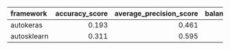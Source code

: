 | framework   |   accuracy_score |   average_precision_score |   balanced_accuracy_score |   cohen_kappa_score |   f1_score_macro |   f1_score_micro |   f1_score_weighted |   matthews_corrcoef |   precision_score |   recall_score |   roc_auc_score |   coverage_error |   label_ranking_average_precision_score |   label_ranking_loss | training_time   | test_time   |
|:------------|-----------------:|--------------------------:|--------------------------:|--------------------:|-----------------:|-----------------:|--------------------:|--------------------:|------------------:|---------------:|----------------:|-----------------:|----------------------------------------:|---------------------:|:----------------|:------------|
| autokeras   |            0.193 |                     0.461 |                        -1 |                  -1 |            0.456 |            0.512 |               0.479 |                  -1 |                -1 |             -1 |           0.649 |            5.034 |                                   0.623 |                 0.56 | 00:00:27        | 00:00:00    |
| autosklearn |            0.311 |                     0.595 |                        -1 |                  -1 |            0.672 |            0.696 |               0.676 |                  -1 |                -1 |             -1 |           0.769 |            4.101 |                                   0.664 |                 0.4  | 00:12:06        | 00:00:01    |